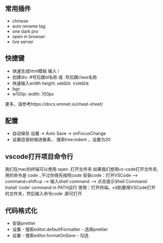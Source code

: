 ## 常用插件

- chinese
- auto rename tag
- one dark pro
- open in browser
- live server



## 快捷键

- 快速生成html模板 输入 !
- 创建div: #号后跟id名称 或 .号后跟class名称
- 快速输入width height: `w80回车 h100回车`
- bgc
- w100p:  width: 100px



更多，请参考https://docs.emmet.io/cheat-sheet/



## 配置

- 自动保存 设置 -> Auto Save -> onFocusChange
- 设置目录树缩进像素， 搜索tree:indent ，设置为20



## vscode打开项目命令行

我们在mac的终端可以使用 open .打开文件夹 如果我们想用vs-code打开文件夹,用的命令是 code .,不过你得先按照code 安装code：打开VSCode –> command+shift+p –> 输入shell command –> 点击提示Shell Command: Install ‘code’ command in PATH运行 使用：打开终端，cd到要用VSCode打开的文件夹，然后输入命令code .即可打开



## 代码格式化

- 安装prettier
- 设置 - 搜索editor.defaultFormatter  - 选择prettier
- 设置 - 搜索editor.formatOnSave - 勾选

